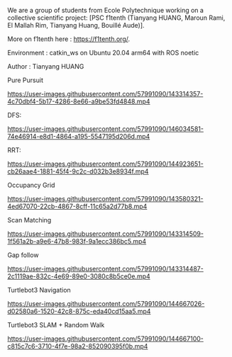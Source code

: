 
We are a group of students from Ecole Polytechnique working on a collective scientific project:
[PSC f1tenth (Tianyang HUANG, Maroun Rami, El Mallah Rim, Tianyang Huang, Bouillé Aude)]. 

More on f1tenth here : https://f1tenth.org/. 

Environment : catkin_ws on Ubuntu 20.04 arm64 with ROS noetic 

Author : Tianyang HUANG

Pure Pursuit

https://user-images.githubusercontent.com/57991090/143314357-4c70dbf4-5b17-4286-8e66-a9be53fd4848.mp4

DFS:

https://user-images.githubusercontent.com/57991090/146034581-74e46914-e8d1-4864-a195-5547195d206d.mp4


RRT:

https://user-images.githubusercontent.com/57991090/144923651-cb26aae4-1881-45f4-9c2c-d032b3e8934f.mp4


Occupancy Grid

https://user-images.githubusercontent.com/57991090/143580321-4ed67070-22cb-4867-8cff-11c65a2d77b8.mp4

Scan Matching

https://user-images.githubusercontent.com/57991090/143314509-1f561a2b-a9e6-47b8-983f-9a1ecc386bc5.mp4

Gap follow

https://user-images.githubusercontent.com/57991090/143314487-2c1119ae-832c-4e69-89e0-3080c8b5ce0e.mp4


Turtlebot3 Navigation

https://user-images.githubusercontent.com/57991090/144667026-d02580a6-1520-42c8-875c-eda40cd15aa5.mp4


Turtlebot3 SLAM + Random Walk

https://user-images.githubusercontent.com/57991090/144667100-c815c7c6-3710-4f7e-98a2-852090395f0b.mp4


